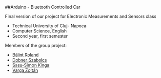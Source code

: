 ##Arduino - Bluetooth Controlled Car

Final version of our project for Electronic Measurements and Sensors class
  - Technical University of Cluj- Napoca
  - Computer Science, English
  - Second year, first semester
  
Members of the group project:
  - [Bálint Roland](https://github.com/broland29)
  - [Dobner Szabolcs](https://github.com/Dobnerke1669)
  - [Sasu-Simon Kinga](https://github.com/kacsa15)
  - [Varga Zoltán](https://github.com/Lagosa)
